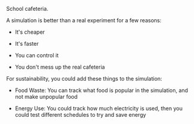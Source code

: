 
School cafeteria.

A simulation is better than a real experiment for a few reasons:

- It's cheaper

- It's faster

- You can control it

- You don't mess up the real cafeteria

For sustainability, you could add these things to the simulation:

- Food Waste: You can track what food is popular in the simulation, and not make unpopular food

- Energy Use: You could track how much electricity is used, then you could test different schedules to try and save energy